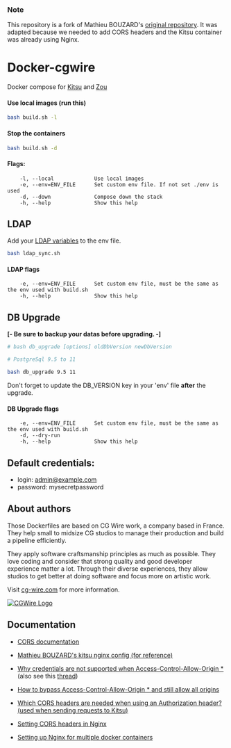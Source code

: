 ### Note

This repository is a fork of Mathieu BOUZARD's [original repository](https://gitlab.com/mathbou/docker-cgwire).
It was adapted because we needed to add CORS headers and the Kitsu container was already using Nginx.

# Docker-cgwire

Docker compose for [Kitsu](https://kitsu.cg-wire.com/) and [Zou](https://zou.cg-wire.com/)

#### Use local images (run this)

```bash
bash build.sh -l
```

#### Stop the containers

```bash
bash build.sh -d
```

#### Flags:

```
    -l, --local             Use local images
    -e, --env=ENV_FILE      Set custom env file. If not set ./env is used
    -d, --down              Compose down the stack
    -h, --help              Show this help
```

## LDAP

Add your [LDAP variables](https://zou.cg-wire.com/configuration/#ldap) to the env file.

```bash
bash ldap_sync.sh
```

#### LDAP flags

```
    -e, --env=ENV_FILE      Set custom env file, must be the same as the env used with build.sh
    -h, --help              Show this help
```

## DB Upgrade

**[- Be sure to backup your datas before upgrading. -]**

```bash
# bash db_upgrade [options] oldDbVersion newDbVersion

# PostgreSql 9.5 to 11

bash db_upgrade 9.5 11
```

Don't forget to update the DB_VERSION key in your 'env' file **after** the upgrade.

#### DB Upgrade flags

```
    -e, --env=ENV_FILE      Set custom env file, must be the same as the env used with build.sh
    -d, --dry-run
    -h, --help              Show this help
```

## Default credentials:

- login: admin@example.com
- password: mysecretpassword

## About authors

Those Dockerfiles are based on CG Wire work, a company based in France. They help small
to midsize CG studios to manage their production and build a pipeline
efficiently.

They apply software craftsmanship principles as much as possible. They love
coding and consider that strong quality and good developer experience matter a lot.
Through their diverse experiences, they allow studios to get better at doing
software and focus more on artistic work.

Visit [cg-wire.com](https://cg-wire.com) for more information.

[![CGWire Logo](https://zou.cg-wire.com/cgwire.png)](https://cgwire.com)

## Documentation

- [CORS documentation](https://developer.mozilla.org/fr/docs/Web/HTTP/CORS)

- [Mathieu BOUZARD's kitsu nginx config (for reference)](https://gitlab.com/mathbou/docker-cgwire/-/blob/kitsu/nginx.conf)

- [Why credentials are not supported when Access-Control-Allow-Origin \*](https://developer.mozilla.org/en-US/docs/Web/HTTP/CORS/Errors/CORSNotSupportingCredentials) (also see this [thread](https://stackoverflow.com/questions/19743396/cors-cannot-use-wildcard-in-access-control-allow-origin-when-credentials-flag-i))

- [How to bypass Access-Control-Allow-Origin \* and still allow all origins](https://stackoverflow.com/questions/14499320/how-to-properly-setup-nginx-access-control-allow-origin-into-response-header-bas)

- [Which CORS headers are needed when using an Authorization header? (used when sending requests to Kitsu)](https://www.sjoerdlangkemper.nl/2018/09/12/authorization-header-and-cors/)

- [Setting CORS headers in Nginx](https://enable-cors.org/server_nginx.html)

- [Setting up Nginx for multiple docker containers](https://www.bogotobogo.com/DevOps/Docker/Docker-Compose-Nginx-Reverse-Proxy-Multiple-Containers.php)
